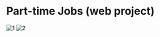 # Part-time Jobs (web project) 
![1](https://user-images.githubusercontent.com/21084550/51588940-b00b1e80-1f0f-11e9-996c-57289744027e.PNG)
![2](https://user-images.githubusercontent.com/21084550/51588950-b26d7880-1f0f-11e9-9732-81b11fa05ce6.PNG)
